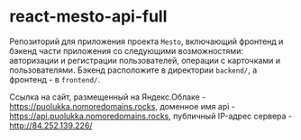 # react-mesto-api-full
Репозиторий для приложения проекта `Mesto`, включающий фронтенд и бэкенд части приложения со следующими возможностями: авторизации и регистрации пользователей, операции с карточками и пользователями. Бэкенд расположите в директории `backend/`, а фронтенд - в `frontend/`. 
  
Ссылка на сайт, размещенный на Яндекс.Облаке - <https://puolukka.nomoredomains.rocks>, доменное имя api - <https://api.puolukka.nomoredomains.rocks>, публичный IP-адрес сервера - <http://84.252.139.226/>
